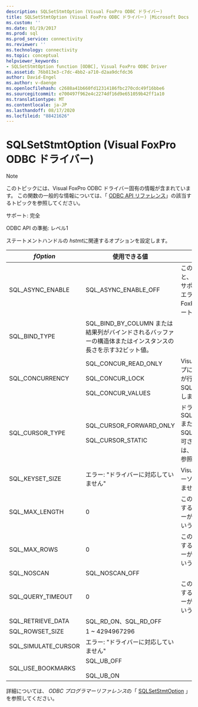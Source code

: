 ```yaml
---
description: SQLSetStmtOption (Visual FoxPro ODBC ドライバー)
title: SQLSetStmtOption (Visual FoxPro ODBC ドライバー) |Microsoft Docs
ms.custom: ''
ms.date: 01/19/2017
ms.prod: sql
ms.prod_service: connectivity
ms.reviewer: ''
ms.technology: connectivity
ms.topic: conceptual
helpviewer_keywords:
- SQLSetStmtOption function [ODBC], Visual FoxPro ODBC Driver
ms.assetid: 76b813e3-c7dc-4bb2-a710-d2aa9dcfdc36
author: David-Engel
ms.author: v-daenge
ms.openlocfilehash: c2688a41b660fd12314186fbc270cdc49f16bbe6
ms.sourcegitcommit: e700497f962e4c2274df16d9e651059b42ff1a10
ms.translationtype: MT
ms.contentlocale: ja-JP
ms.lasthandoff: 08/17/2020
ms.locfileid: "88421626"
---
```

# <a name="sqlsetstmtoption-visual-foxpro-odbc-driver"></a>SQLSetStmtOption (Visual FoxPro ODBC ドライバー)
> [!NOTE]  
>  このトピックには、Visual FoxPro ODBC ドライバー固有の情報が含まれています。 この関数の一般的な情報については、「 [ODBC API リファレンス](../../odbc/reference/syntax/odbc-api-reference.md)」の該当するトピックを参照してください。  
  
 サポート: 完全  
  
 ODBC API の準拠: レベル1  
  
 ステートメントハンドルの *hstmt*に関連するオプションを設定します。  
  
|*fOption*|使用できる値|コメント|  
|---------------|--------------------|--------------|  
|SQL_ASYNC_ENABLE|SQL_ASYNC_ENABLE_OFF|この *Foption*を設定しようとすると、ドライバーは "ドライバーがサポートされていません" というエラーを返します。 Visual FoxPro では、非同期実行はサポートされていません。|  
|SQL_BIND_TYPE|SQL_BIND_BY_COLUMN または結果列がバインドされるバッファーの構造体またはインスタンスの長さを示す32ビット値。||  
|SQL_CONCURRENCY|SQL_CONCUR_READ_ONLY<br /><br /> SQL_CONCUR_LOCK<br /><br /> SQL_CONCUR_VALUES|Visual FoxPro ではタイムスタンプに基づいて行のバージョン管理が行われないため、ドライバーは SQL_CONCUR_ROWVER を許可しません。|  
|SQL_CURSOR_TYPE|SQL_CURSOR_FORWARD_ONLY<br /><br /> SQL_CURSOR_STATIC|ドライバーで SQL_CURSOR_KEYSET_DRIVEN または SQL_CURSOR_DYNAMIC が許可されていません。詳細については、「 [SQLSetScrollOptions](../../odbc/microsoft/sqlsetscrolloptions-visual-foxpro-odbc-driver.md) 」を参照してください。|  
|SQL_KEYSET_SIZE|エラー: "ドライバーに対応していません"|Visual FoxPro では、keyset カーソルモデルはサポートされていません。|  
|SQL_MAX_LENGTH|0|この *Foption* 値を設定しようとすると、ドライバーは "ドライバーがサポートされていません" というエラーを返します。|  
|SQL_MAX_ROWS|0|この *Foption* 値を設定しようとすると、ドライバーは "ドライバーがサポートされていません" というエラーを返します。|  
|SQL_NOSCAN|SQL_NOSCAN_OFF||  
|SQL_QUERY_TIMEOUT|0|この *Foption* 値を設定しようとすると、ドライバーは "ドライバーがサポートされていません" というエラーを返します。|  
|SQL_RETRIEVE_DATA|SQL_RD_ON、SQL_RD_OFF||  
|SQL_ROWSET_SIZE|1 ~ 4294967296||  
|SQL_SIMULATE_CURSOR|エラー: "ドライバーに対応していません"||  
|SQL_USE_BOOKMARKS|SQL_UB_OFF<br /><br /> SQL_UB_ON||  
  
 詳細については、 *ODBC プログラマーリファレンス*の「 [SQLSetStmtOption](../../odbc/reference/syntax/sqlsetstmtoption-function.md) 」を参照してください。
